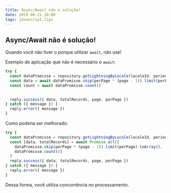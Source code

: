 ```yaml
---
title: Async/Await não é solução!
date: 2019-06-21 10:00
tags: javascript,tips
---
```


## Async/Await não é solução!

Quando você não tiver o porque utilizar `await`, não use!

Exemplo de aplicação que não é necessário o `await`:

```js
try {
  const dataPromisse = repository.getLightningByLocale(localeId, period, lightningType, source)
  const data = await dataPromisse.skip(perPage * (page - 1)).limit(perPage).toArray()
  const count = await dataPromisse.count()
  

  reply.success({ data, totalRecords, page, perPage })
} catch ({ message }) {
  reply.error({ message })
}
```

Como poderia ser melhorado:
```js
try {
  const dataPromisse = repository.getLightningByLocale(localeId, period, lightningType, source)
  const [data, totalRecords] = await Promise.all([
    dataPromisse.skip(perPage * (page - 1)).limit(perPage).toArray(),
    dataPromisse.count()]
  )
  reply.success({ data, totalRecords, page, perPage })
} catch ({ message }) {
  reply.error({ message })
}
```

Dessa forma, você utiliza concorrência no processamento. 
